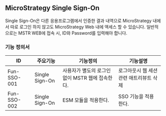 ## MicroStrategy Single Sign-On
Single Sign-On은 다른 응용프로그램에서 인증한 결과 내역으로 MicroStrategy 내에서 따로 로그인 하지 않고도 MicroStrategy Web 내에 액세스 할 수 있습니다.
일반적으로는 MSTR WEB에 접속 시, ID와 Password를 입력해야 합니다.
### 기능 정의서
|ID|주요기능|기능정의|기능설명|
|---|---|---|---|
|Fun-SSO-001|Single Sign-On|사용자가 별도의 로그인 없이 MSTR 웹에 접속한다.|로그아웃시 웹 세션 관련 애트리뷰트 삭제|
|Fun-SSO-002|Single Sign-On|ESM 모듈을 적용한다.|SSO 기능을 적용한다.|
